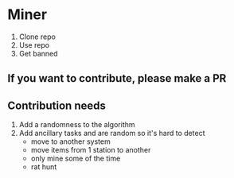 Miner
=================

1. Clone repo
2. Use repo
3. Get banned

## If you want to contribute, please make a PR

## Contribution needs
1. Add a randomness to the algorithm
2. Add ancillary tasks and are random so it's hard to detect
    - move to another system
    - move items from 1 station to another
    - only mine some of the time
    - rat hunt

